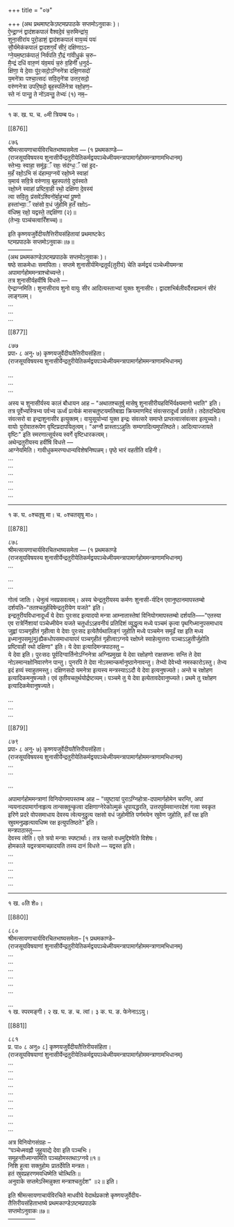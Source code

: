 +++
title = "०७"

+++
(अथ प्रथमाष्टकेऽष्टमप्रपाठके सप्तमोऽनुवाकः )।  
ऐ॒न्द्रा॒ग्नं द्वाद॑शकपालं वैश्वदे॒वं च॒रुमिन्द्रा॑य॒  
शुना॒सीरा॑य पुरो॒डाशं॒ द्वाद॑शकपालं वाय॒व्यं॑ पयः॑  
सौ॒र्यमेक॑कपालं द्वादशग॒वँ सीरं॒ दक्षि॑णाऽऽ–  
ग्ने॒यम॒ष्टाक॑पालं॒ निर्व॑पति रौ॒द्रं गा॑वीधु॒कं च॒रु–  
मै॒न्द्रं दधि॑ वारु॒णं य॑व॒मयं॑ च॒रुं व॒हिनी॑ ध॒नुर्द–  
क्षि॑णा॒ ये दे॒वाः पु॑रः॒सदो॒ऽग्निने॑त्रा दक्षि॒णसदो॑  
य॒मने॑त्राः पश्चा॒त्सदः॑ सवि॒तृने॑त्रा उत्तर॒सदो॒  
वरु॑णनेत्रा उपरि॒षदो॒ बृह॒स्पति॑नेत्रा रक्षो॒हण॒–  
स्ते नः॑ पान्तु॒ ते नो॑ऽवन्तु॒ तेभ्यः॑ (१) नम॒–  
_________________________________________________  
१ क. ख. घ. च. ०मी त्रियम्ब प०।

[[876]]

८७६  
श्रीमत्सायणाचार्यविरचितभाष्यसमेता — (१ प्रथमकाण्डे––  
(राजसूयविषयस्य शुनासीर्येन्द्रतुरीयेतिकर्मद्वयपञ्चेध्मीयमन्त्रापामार्गहोममन्त्राणामभिधानम्)  
स्तेभ्यः॒ स्वाहा॒ समू॑ढ॒ँ रक्षः॒ संद॑ग्ध॒ँ रक्ष॑ इ॒द-  
म॒हँ रक्षो॒ऽभि सं द॑हाम्य॒ग्नये॑ रक्षो॒घ्ने स्वाहा॑  
य॒माय॑ सवि॒त्रे वरु॑णाय॒ बृह॒स्पत॑ये॒ दुव॑स्वते  
रक्षो॒घ्ने स्वाहा॑ प्रष्टिवा॒ही रथो॒ दक्षि॑णा दे॒वस्य॑  
त्वा सवि॒तुः प्र॑सवे॑ऽश्विनो॑र्बा॒हुभ्या॑ पू॒ष्णो  
हस्ता॑भ्या॒ँ रक्ष॑सो व॒धं जु॑होमि ह॒तँ रक्षोऽ–  
व॑धिष्म॒ रक्षो॒ यद्वस्ते॒ तद्दक्षि॑णा (२)॥  
(तेभ्यः॒ पञ्च॑चत्वारिँशच्च)॥

इति कृष्णयजुर्वेदीयतैत्तिरीयसंहितायां प्रथमाष्टकेऽ  
ष्टमप्रपाठके सप्तमोऽनुवाकः॥७॥  
––––––––  
(अथ प्रथमकाण्डेऽष्टमप्रपाठके सप्तमोऽनुवाकः )।  
षष्ठे साकमेधाः समापिताः। सप्तमे शुनासीर्यमिन्द्रतूर्यं(तुरीयं) चेति कर्मद्वयं पञ्चेध्मीयमन्त्रा अपामार्गहोममन्त्राश्चोच्यन्ते।  
तत्र शुनासीर्यहवींषि विधत्ते ––  
ऐन्द्राग्नमिति। शुनासीराय शुनो वायुः सीर आदित्यस्ताभ्यां युक्तः शुनासीरः। द्वादशभिर्बलीवर्दैरुह्यमानं सीरं लाङ्गलम्।  
...  
...  
...

[[877]]

८७७  
प्रपा॰ ८ अनु॰ ७) कृष्णयजुर्वेदीयतैत्तिरीयसंहिता।  
(राजसूयविषयस्य शुनासीर्येन्द्रतुरीयेतिकर्मद्वयपञ्चेध्मीयमन्त्रापामार्गहोममन्त्राणामभिधानम्)  

...   
...   
...  

अस्य च शुनासीर्यस्य कालं बौधायन आह – "अथातश्चतुर्षु मासेषु शुनासीरीयहविर्भिर्यक्ष्यमाणो भवति" इति। तत्र पूर्वेभ्यस्त्रिभ्य पर्वभ्य ऊर्ध्वं प्रत्येकं मासचतुष्टयमतिबाह्य क्रियमाणमिदं संवत्सरादूर्ध्वं प्रवर्तते। तदेतदभिप्रेत्य संवत्सरो वा इन्द्राशुनासीर इत्युक्तम्। वायुसूर्याभ्यां युक्त इन्द्रः संवत्सरे समाप्ते प्राप्तत्वात्संवत्सर इत्युच्यते। वायोः पुरोवातरूपेण वृष्टिप्रदापयितृत्वम्। "अग्नौ प्रास्ताऽऽहुतिः सम्यगादित्यमुपतिष्ठते। आदित्याज्जायते वृष्टिः" इति स्मरणात्सूर्यस्य स्वर्गे वृष्टिधारकत्वम्।  
अथेन्द्रतुरीयस्य हवींषि विधत्ते ––  
आग्नेयमिति। गावीधुकमरण्यधान्यविशेषनिष्पन्नम्। पृष्ठे भारं वहतीति वहिनी।    
...   
...   
...  
...  
...  
...    
___________________________________________________  
१ क. घ. ०श्चतृषु मा। च. ०श्चतसृषु मा०।

[[878]]

८७८  
श्रीमत्सायणाचार्यविरचितभाष्यसमेता — (१ प्रथमकाण्डे  
(राजसूयविषयस्य शुनासीर्येन्द्रतुरीयेतिकर्मद्वयपञ्चेध्मीयमन्त्रापामार्गहोममन्त्राणामभिधानम्)  
...   

...  
...  

गोत्वं जातिः। धेनुत्वं नवप्रसवत्वम्। अस्य चेन्द्रतुरीयस्य कर्मणः शुनासी-र्यदिन एवानुष्ठानमापस्तम्बो दर्शयति–"ततश्चतुर्हविषेन्द्रतुरीयेण यजते" इति।  
इन्द्रतुरीयविधानादूर्ध्वं ये देवाः पुरःसद इत्यादयो मन्त्रा आम्नातास्तेषां विनियोगमापस्तम्बो दर्शयति–––"एतस्या एव रात्रेर्निशायां पञ्चेध्मीयेन यजते चतुर्धाऽऽहवनीयं प्रतिदिशं व्युद्धृत्य मध्ये पञ्चमं कृत्वा पृथगिध्मानुपसमाधाय जुह्वां पञ्चगृहीतं गृहीत्वा ये देवाः पुरःसद इत्येतैर्यथालिङ्गं जुहोति मध्ये पञ्चमेन समूढँ रक्ष इति मध्य इध्मानुपसमू(मु)ह्यैकधोपसमाधायापरं पञ्चगृहीतं गृहीत्वाऽग्नये रक्षोघ्ने स्वाहेत्युत्तराः पञ्चाऽऽहुतीर्जुहोति प्रष्टिवाही रथो दक्षिणा" इति। ये देवा इत्यादिमन्त्रपाठस्तु –  
ये देवा इति। पुरःसदः पूर्वदिग्वार्तिनोऽग्निनेत्रा अग्निप्रमुखा ये देवा रक्षोहणो राक्षसघ्नाः सन्ति ते देवा नोऽस्मान्‍रक्षोनिवारणेन पान्तु। पुनरपि ते देवा नोऽस्मान्कर्मानुष्ठानेनावन्तु। तेभ्यो देवेभ्यो नमस्कारोऽस्तु। तेभ्य इदं हव्यं स्वाहुतमस्तु। दक्षिणसदो यमनेत्रा इत्यस्य मन्त्रस्याऽऽदौ ये देवा इत्यनुषज्यते। अन्ते च रक्षोहण इत्यादिकमनुषज्यते। एवं तृतीयचतुर्थयोर्द्रष्टव्यम्। पञ्चमे तु ये देवा इत्येतावदेवानुष्ज्यते। प्रथमे तु रक्षोहण इत्यादिकमेवानुषज्यते।   

...  
...  
...  



[[879]]

८७९  
प्रपा॰ ८ अनु॰ ७) कृष्णयजुर्वेदीयतैत्तिरीयसंहिता।  
(राजसूयविषयस्य शुनासीर्येन्द्रतुरीयेतिकर्मद्वयपञ्चेध्मीयमन्त्रापामार्गहोममन्त्राणामभिधानम्)  
...  
...  

...  

अपामार्गहोममन्त्राणां विनियोगमापस्तम्ब आह – "व्युष्टायां पुराऽग्निहोत्रा-दपामार्गहोमेन चरन्ति, अपां न्ययनादपामार्गानाहृत्य तान्सक्तून्कृत्वा दक्षिणाग्नेरेकोल्मुकं धूपायद्धरति, उत्तरपूर्वमवान्तरदेशं गत्वा स्वकृत इरिणे प्रदरे वोपसमाधाय देवस्य त्वेत्यनुद्रुत्य रक्षसो वधं जुहोमीति पर्णमयेन स्रुवेण जुहोति, हतँ रक्ष इति स्रुवमनुप्रहृत्यावधिष्म रक्ष इत्युपतिष्ठते" इति।  
मन्त्रपाठास्तु–––  
देवस्य त्वेति। एते त्रयो मन्त्राः स्पष्टार्थाः। तत्र रक्षसो वधमुद्दिश्येति विशेषः।  
होमकाले यद्वस्त्रामाच्छादयति तस्य दानं विधत्ते –– यद्वस्त इति।  
...  
...  
...  
...  
...  
_________________________________________________  
१ ख. ०ति शे०।

[[880]]

८८०  
श्रीमत्सायणाचार्यविरचितभाष्यसमेता– [१ प्रथमकाण्डे–  
(राजसूयविषयाणां शुनासीर्येन्द्रतुरीयेतिकर्मद्वयपञ्चेध्मीयमन्त्रापामार्गहोममन्त्राणामभिधानम्)  
...  
...  
...  
...  
...  
...   

...  
१ ख. स्परमङ्गी। २ ख. घ. ङ. च. त्वां। ३ क. घ. ङ. फेनेनाऽऽयु।

[[881]]

८८१  
प्र. पा० ८ अनु० ८] कृष्णयजुर्वेदीयतैत्तिरीयसंहिता।  
(राजसूयविषयाणां शुनासीर्येन्द्रतुरीयेतिकर्मद्वयपञ्चेध्मीयमन्त्रापामार्गहोममन्त्राणामभिधानम्)  
...  
...  
...  
...  
...  
...  
...  
...  
...  
...  


अत्र विनियोगसंग्रहः –  
“पञ्चेध्मवह्नौ जुहुयाद्ये देवा इति पञ्चभिः।  
समूहन्तीध्मान्समिति पञ्चहोमस्तथाऽग्नये॥१॥  
निशि हुत्वा सक्‍तुहोमः प्रातर्देवेति मन्त्रतः।  
हतं स्रुवप्रहरणमवधिष्मेति चोत्थितिः॥  
अनुवाके सप्तमेऽस्मिन्नुक्ता मन्त्राश्चतुर्दश” ॥२॥ इति।

इति श्रीमत्सायणाचार्यविरचिते माधवीये वेदार्थप्रकाशे कृष्णयजुर्वेदीय-  
तैत्तिरीयसंहिताभाष्ये प्रथमकाण्डेऽष्टमप्रपाठके  
सप्तमोऽनुवाकः॥७॥  
–––––––––
